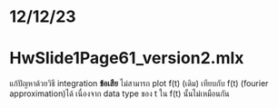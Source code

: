 # 12/12/23

# HwSlide1Page61_version2.mlx
แก้ปัญหาด้วยวิธี integration
 **ข้อเสีย**
 ไม่สามารถ plot f(t) (เดิม) เทียบกับ f(t) (fourier approximation)ได้
เนื่องจาก data type ของ t ใน f(t) นั้นไม่เหมือนกัน
